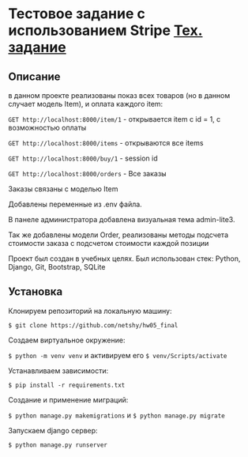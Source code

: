 # Тестовое задание с использованием Stripe [Тех. задание](https://docs.google.com/document/d/1RqJhk-pRDuAk4pH1uqbY9-8uwAqEXB9eRQWLSMM_9sI/edit#)

## Описание
в данном проекте реализованы показ всех товаров (но в данном случает модель Item), и оплата каждого item:

  ```GET http://localhost:8000/item/1``` - открывается item с id = 1, с возможностью оплаты
  
  ```GET http://localhost:8000/items``` - открываются все items
  
  ```GET http://localhost:8000/buy/1``` -  session id
  
   ```GET http://localhost:8000/orders``` -  Все заказы
   
Заказы связаны с моделью Item

Добавлены переменные из .env файла. 

В панеле администратора добавлена визуальная тема admin-lite3. 

Так же добавлены модели Order, реализованы методы подсчета стоимости заказа с подсчетом стоимости каждой позиции

Проект был создан в учебных целях. Был использован стек:
Python, Django, Git, Bootstrap, SQLite

## Установка 
Клонируем репозиторий на локальную машину:

```$ git clone https://github.com/netshy/hw05_final```

 Создаем виртуальное окружение:
 
 ```$ python -m venv venv```  и активируем его  ```$ venv/Scripts/activate```
 
 Устанавливаем зависимости:

```$ pip install -r requirements.txt```

Создание и применение миграций:

```$ python manage.py makemigrations``` и ```$ python manage.py migrate```

Запускаем django сервер:

```$ python manage.py runserver```

